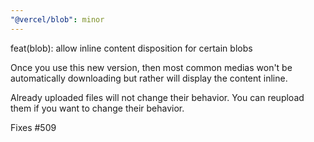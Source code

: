 ```yaml
---
"@vercel/blob": minor
---
```


feat(blob): allow inline content disposition for certain blobs

Once you use this new version, then most common medias won't be automatically
downloading but rather will display the content inline.

Already uploaded files will not change their behavior.
You can reupload them if you want to change their behavior.

Fixes #509
